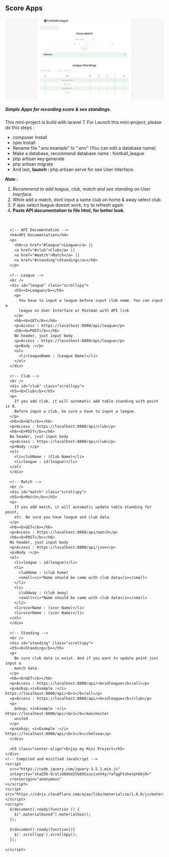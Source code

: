 <!DOCTYPE html>
<html>
  <body>
    <div class="container">
      <h2>Score Apps</h2>
      <p align="center">
      <img class="materialboxed" src="homepage.png" width="600px" />
       <br/>
      <h5>Simple Apps for recording score & see standings.</h5>
      </p>
      <p>
        This mini-project is build with laravel 7. For Launch this mini-project,
        please do this steps :
      </p>
      <ul>                        
        <li>composer Install</li>
        <li>npm Install</li>
        <li>
          Rename file ".env.example" to ".env" (You can edit a database name)
        </li>
        <li>Make a database, recommend database name : football_league</li>
        <li>php artisan key:generate</li>
        <li>php artisan migrate</li>
        <li>
          And last, <b>launch : </b>php artisan serve for see User Interface.
        </li>
      </ul>
      <p>
        <i
          ><b>Note : </b> 
          <ol>
          <li>Recommend to add league, club, match and see standing
          on User Interface.</i></li>
          <li>While add a match, dont input a same club on home & away select club.</li> 
          <li>If ajax select league doesnt work, try to refresh again</li>
        <li><b>Paste API documentation to file html, for better look.</b></li>
          </ol>
      </p>
      <br />

      <!-- API Documentation -->
      <h4>API Documentation</h4>
      <p>
        <h6><a href="#league">League</a> || 
        <a href="#club">Club</a> || 
        <a href="#match">Match</a> || 
        <a href="#standing">Standing</a></h6>
      </p>

      <!-- League -->
      <br />
      <div id="league" class="scrollspy">
        <h5><b>League</b></h5>
        <p>
          You have to input a league before input club name. You can input a
          league on User Interface or Postman with API link
        </p>
        <h6><b>GET</b></h6>
        <p>Access : https://localhost:8000/api/league</p>
        <h6><b>POST</b></h6>
        No header, just input body
        <p>Access : https://localhost:8000/api/league</p>
        <p>Body :</p>
        <ol>
          <li>leagueName : (League Name)</li>
        </ol>
      </div>

      <!-- Club -->
      <br />
      <div id="club" class="scrollspy">
      <h5><b>Club</b></h5>
      <p>
        If you add club, it will automatic add table standing with point is 0.
        Before input a club, be sure u have to input a league.
      </p>
      <h6><b>GET</b></h6>
      <p>Access : https://localhost:8000/api/club</p>
      <h6><b>POST</b></h6>
      No header, just input body
      <p>Access : https://localhost:8000/api/club</p>
      <p>Body :</p>
      <ol>
        <li>clubName : (Club Name)</li>
        <li>league : id(league)</li>
      </ol>
      </div>

      <!-- Match -->
      <br />
      <div id="match" class="scrollspy">
      <h5><b>Match</b></h5>
      <p>
        If you add match, it will automatic update table standing for point,
        etc. Be sure you have league and club data.
      </p>
      <h6><b>GET</b></h6>
      <p>Access : https://localhost:8000/api/match</p>
      <h6><b>POST</b></h6>
      No header, just input body
      <p>Access : https://localhost:8000/api/json</p>
      <p>Body :</p>
      <ol>
        <li>league : id(league)</li>
        <li>
          clubHome : (club home)
          <small><i>*Name should be same with club data</i></small>
        </li>
        <li>
          clubAway : (club away)
          <small><i>*Name should be same with club data</i></small>
        </li>
        <li>scorName : (scor Name)</li>
        <li>scorName : (scor Name)</li>
      </ol>
      </div>  

      <!-- Standing -->
      <br />
      <div id="standing" class="scrollspy">
      <h5><b>Standing</b></h5>
      <p>
        Be sure club data is exist. And if you want to update point just input a
        match data.
      </p>
      <h6><b>GET</b></h6>
      <p>Access : https://localhost:8000/api/<b>idleague</b>/all</p>
      <p>&nbsp;<i>Example :</i> https://localhost:8000/api/<b>1</b>/all</p>
      <p>Access : https://localhost:8000/api/<b>idleague</b>/club</p>
      <p>
        &nbsp; <i>Example :</i> https://localhost:8000/api/<b>1</b>/manchester
        united
      </p>
      <p>&nbsp; <i>Example :</i> https://localhost:8000/api/<b>1</b>/chelsea</p>
      </div>

      <h5 class="center-align">Enjoy my Mini Project</h5>
    </div>
    <!-- Compiled and minified JavaScript -->
    <script
      src="https://code.jquery.com/jquery-3.5.1.min.js"
      integrity="sha256-9/aliU8dGd2tb6OSsuzixeV4y/faTqgFtohetphbbj0="
      crossorigin="anonymous"
    ></script>
    <script src="https://cdnjs.cloudflare.com/ajax/libs/materialize/1.0.0/js/materialize.min.js"></script>
    <script>
      $(document).ready(function () {
        $(".materialboxed").materialbox();
      });
      
      $(document).ready(function(){
        $('.scrollspy').scrollSpy();
      });
        
    </script>
  </body>
</html>
